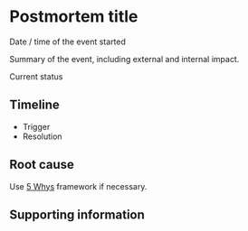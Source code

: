 # Postmortem title

Date / time of the event started

Summary of the event, including external and internal impact.

Current status

## Timeline
- Trigger
- Resolution

## Root cause

Use [5 Whys] framework if necessary.

## Supporting information

[5 Whys]: https://en.wikipedia.org/wiki/5_Whys
